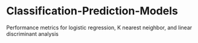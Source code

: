 # Classification-Prediction-Models
Performance metrics for logistic regression, K nearest neighbor, and linear discriminant analysis 
